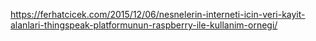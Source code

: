 https://ferhatcicek.com/2015/12/06/nesnelerin-interneti-icin-veri-kayit-alanlari-thingspeak-platformunun-raspberry-ile-kullanim-ornegi/
